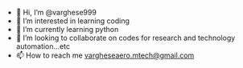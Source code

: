 - 👋 Hi, I’m @varghese999
- 👀 I’m interested in learning coding
- 🌱 I’m currently learning python
- 💞️ I’m looking to collaborate on codes for research and technology automation...etc
- 📫 How to reach me vargheseaero.mtech@gmail.com

<!---
varghese999/varghese999 is a ✨ special ✨ repository because its `README.md` (this file) appears on your GitHub profile.
You can click the Preview link to take a look at your changes.
--->

